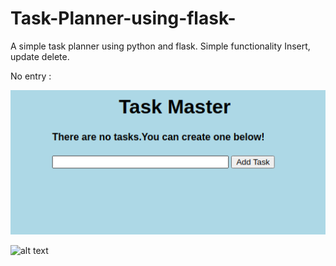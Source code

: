 # Task-Planner-using-flask-
A simple task planner using python and flask. Simple functionality Insert, update delete.

No entry :

![alt text](https://github.com/kelectro/Task-Planner-using-flask-/blob/main/intro.png )

![alt text](https://github.com/kelectro/Task-Planner-using-flask-/blob/main/entry.png )

